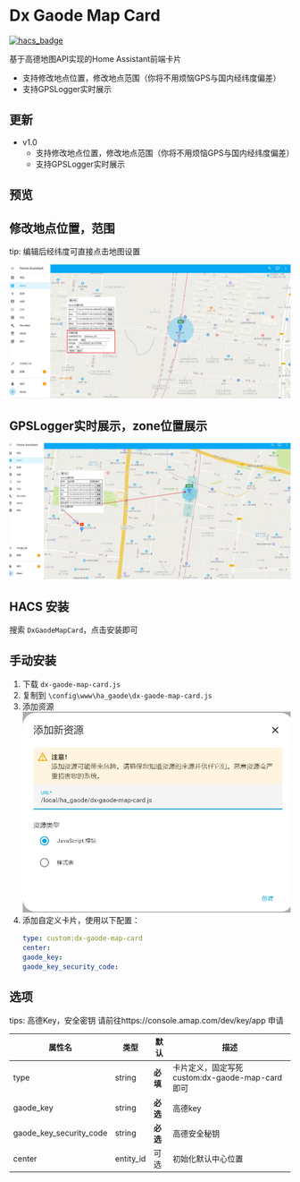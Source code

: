 <!--
 * @Author        : dx
 * @Github        : https://github.com/d380025303
 * @Description   : 
 * @Date          : 2023-05-29 10:00:00
 * @LastEditors   : dx
 * @LastEditTime  : 2023-05-29 10:00:00
 -->

# Dx Gaode Map Card

[![hacs_badge](https://img.shields.io/badge/HACS-Default-orange.svg)](https://github.com/custom-components/hacs)

基于高德地图API实现的Home Assistant前端卡片

+ 支持修改地点位置，修改地点范围（你将不用烦恼GPS与国内经纬度偏差）
+ 支持GPSLogger实时展示

## 更新
+ v1.0
    + 支持修改地点位置，修改地点范围（你将不用烦恼GPS与国内经纬度偏差）
    + 支持GPSLogger实时展示
    
## 预览

## 修改地点位置，范围
tip: 编辑后经纬度可直接点击地图设置

![](1.jpg)

## GPSLogger实时展示，zone位置展示
![](2.jpg)


## HACS 安装
搜索 ```DxGaodeMapCard```，点击安装即可

## 手动安装
1. 下载 `dx-gaode-map-card.js`
1. 复制到 `\config\www\ha_gaode\dx-gaode-map-card.js`
1. 添加资源
   ![](3.jpg)
1. 添加自定义卡片，使用以下配置：
    ```yaml
    type: custom:dx-gaode-map-card
    center: 
    gaode_key: 
    gaode_key_security_code: 
    ```

## 选项
tips: 高德Key，安全密钥 请前往https://console.amap.com/dev/key/app 申请

| 属性名 | 类型     | 默认     | 描述
| ---- |--------|--------| -----------
| type | string | **必填** | 卡片定义，固定写死 custom:dx-gaode-map-card 即可
| gaode_key | string | **必选** | 高德key
| gaode_key_security_code | string | **必选** | 高德安全秘钥 
| center | entity_id | 可选 | 初始化默认中心位置
